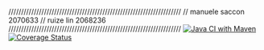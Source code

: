////////////////////////////////////////////////////////////////////
// manuele saccon 2070633
// ruize lin 2068236
////////////////////////////////////////////////////////////////////
[![Java CI with Maven](https://github.com/Manuele19/NumberConverter-MTSS/actions/workflows/maven.yml/badge.svg)](https://github.com/Manuele19/NumberConverter-MTSS/actions/workflows/maven.yml)[![Coverage Status](https://coveralls.io/repos/github/Manuele19/NumberConverter-MTSS/badge.svg?branch=develop)](https://coveralls.io/github/Manuele19/NumberConverter-MTSS?branch=develop) 
